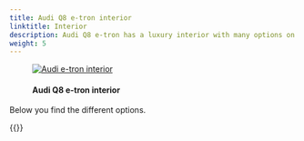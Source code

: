 ```yaml
---
title: Audi Q8 e-tron interior
linktitle: Interior
description: Audi Q8 e-tron has a luxury interior with many options on seats, interior design, interior lights, and many more so that you can personalize the car as you like it.
weight: 5
---
```

<!-- markdownlint-disable MD033 -->

<figure>
    <a href="https://media.electrichasgoneaudi.net/multimedia/models/e-tron/interior/interior.jpg">
        <img src="https://media.electrichasgoneaudi.net/multimedia/models/e-tron/interior/interiors.jpg"
        alt="Audi e-tron interior" title="Audi e-tron interior">
    </a>
    <figcaption><h4>Audi Q8 e-tron interior</h4></figcaption>
</figure>

Below you find the different options.

{{<children description="true" />}}
